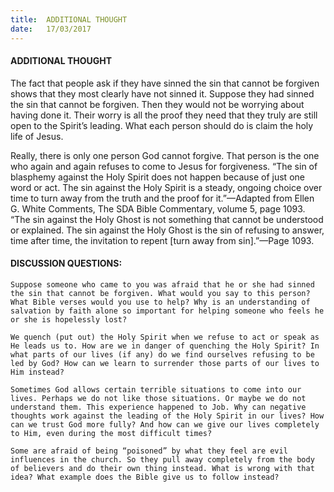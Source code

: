 ```yaml
---
title:  ADDITIONAL THOUGHT
date:   17/03/2017
---
```


#### ADDITIONAL THOUGHT

The fact that people ask if they have sinned the sin that cannot be forgiven shows that they most clearly have not sinned it. Suppose they had sinned the sin that cannot be forgiven. Then they would not be worrying about having done it. Their worry is all the proof they need that they truly are still open to the Spirit’s leading. What each person should do is claim the holy life of Jesus. 

Really, there is only one person God cannot forgive. That person is the one who again and again refuses to come to Jesus for forgiveness. “The sin of blasphemy against the Holy Spirit does not happen because of just one word or act. The sin against the Holy Spirit is a steady, ongoing choice over time to turn away from the truth and the proof for it.”—Adapted from Ellen G. White Comments, The SDA Bible Commentary, volume 5, page 1093. “The sin against the Holy Ghost is not something that cannot be understood or explained. The sin against the Holy Ghost is the sin of refusing to answer, time after time, the invitation to repent [turn away from sin].”—Page 1093.

#### DISCUSSION QUESTIONS:

`Suppose someone who came to you was afraid that he or she had sinned the sin that cannot be forgiven. What would you say to this person? What Bible verses would you use to help? Why is an understanding of salvation by faith alone so important for helping someone who feels he or she is hopelessly lost?` 

`We quench (put out) the Holy Spirit when we refuse to act or speak as He leads us to. How are we in danger of quenching the Holy Spirit? In what parts of our lives (if any) do we find ourselves refusing to be led by God? How can we learn to surrender those parts of our lives to Him instead?`

`Sometimes God allows certain terrible situations to come into our lives. Perhaps we do not like those situations. Or maybe we do not understand them. This experience happened to Job. Why can negative thoughts work against the leading of the Holy Spirit in our lives? How can we trust God more fully? And how can we give our lives completely to Him, even during the most difficult times?`

`Some are afraid of being “poisoned” by what they feel are evil influences in the church. So they pull away completely from the body of believers and do their own thing instead. What is wrong with that idea? What example does the Bible give us to follow instead?`